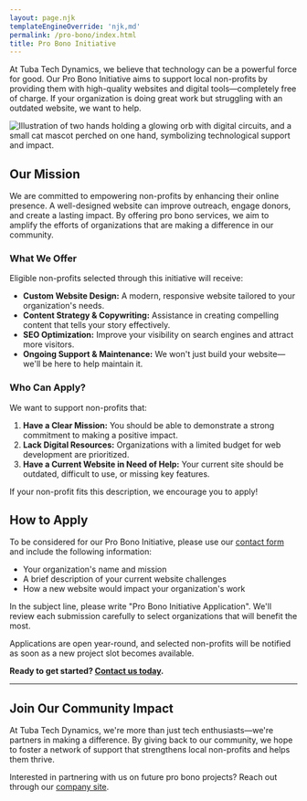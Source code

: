 ```yaml
---
layout: page.njk
templateEngineOverride: 'njk,md'
permalink: /pro-bono/index.html
title: Pro Bono Initiative
---
```


At Tuba Tech Dynamics, we believe that technology can be a powerful force for good. Our Pro Bono Initiative aims to support local non-profits by providing them with high-quality websites and digital tools—completely free of charge. If your organization is doing great work but struggling with an outdated website, we want to help.

![Illustration of two hands holding a glowing orb with digital circuits, and a small cat mascot perched on one hand, symbolizing technological support and impact.](/assets/images/pages/u3343843948_flat-style_illustration_of_two_hands_holding_a_gl_6c83158e-24dc-4ed7-9580-28e036dc1beb_2.png)

## Our Mission

We are committed to empowering non-profits by enhancing their online presence. A well-designed website can improve outreach, engage donors, and create a lasting impact. By offering pro bono services, we aim to amplify the efforts of organizations that are making a difference in our community.

### What We Offer

Eligible non-profits selected through this initiative will receive:

* **Custom Website Design:** A modern, responsive website tailored to your organization's needs.
* **Content Strategy & Copywriting:** Assistance in creating compelling content that tells your story effectively.
* **SEO Optimization:** Improve your visibility on search engines and attract more visitors.
* **Ongoing Support & Maintenance:** We won't just build your website—we'll be here to help maintain it.

### Who Can Apply?

We want to support non-profits that:

1. **Have a Clear Mission:** You should be able to demonstrate a strong commitment to making a positive impact.
2. **Lack Digital Resources:** Organizations with a limited budget for web development are prioritized.
3. **Have a Current Website in Need of Help:** Your current site should be outdated, difficult to use, or missing key features.

If your non-profit fits this description, we encourage you to apply!

## How to Apply

To be considered for our Pro Bono Initiative, please use our [contact form](/contact) and include the following information:

* Your organization's name and mission
* A brief description of your current website challenges
* How a new website would impact your organization's work

In the subject line, please write "Pro Bono Initiative Application". We'll review each submission carefully to select organizations that will benefit the most.

Applications are open year-round, and selected non-profits will be notified as soon as a new project slot becomes available.

**Ready to get started? [Contact us today](/contact).**

***

## Join Our Community Impact

At Tuba Tech Dynamics, we're more than just tech enthusiasts—we're partners in making a difference. By giving back to our community, we hope to foster a network of support that strengthens local non-profits and helps them thrive.

Interested in partnering with us on future pro bono projects? Reach out through our [company site](https://tubatechdynamics.com/contact).
